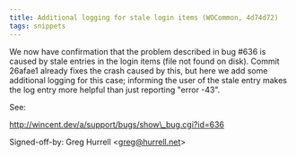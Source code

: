 ```yaml
---
title: Additional logging for stale login items (WOCommon, 4d74d72)
tags: snippets
---
```


We now have confirmation that the problem described in bug \#636 is caused by stale entries in the login items (file not found on disk). Commit 26afae1 already fixes the crash caused by this, but here we add some additional logging for this case; informing the user of the stale entry makes the log entry more helpful than just reporting "error -43".

See:

http://wincent.dev/a/support/bugs/show\_bug.cgi?id=636

Signed-off-by: Greg Hurrell &lt;greg@hurrell.net&gt;
